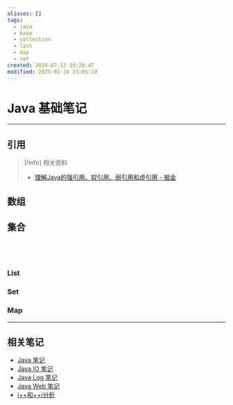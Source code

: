 ```yaml
---
aliases: []
tags:
  - java
  - base
  - collection
  - list
  - map
  - set
created: 2024-07-13 10:28:47
modified: 2025-02-16 23:05:19
---
```


# Java 基础笔记

---

## 引用

> [!info] 相关资料
> 
> * [理解Java的强引用、软引用、弱引用和虚引用 - 掘金](https://juejin.cn/post/6844903665241686029)

## 数组

## 集合



```mermaid




```




### List

### Set

### Map

---

## 相关笔记

* [Java 笔记](Java_Note.md)
* [Java IO 笔记](Java_IO_Note.md)
* [Java Log 笔记](Java_Log_Note.md)
* [Java Web 笔记](Java_Web_Note.md)
* [i++和++i分析](i++和++i分析.md)

